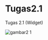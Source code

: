 # Tugas2.1
Tugas 2.1 (Widget)

![gambar2 1](https://user-images.githubusercontent.com/79987733/113332652-a4b3a900-934b-11eb-9a88-71208393b435.png)



